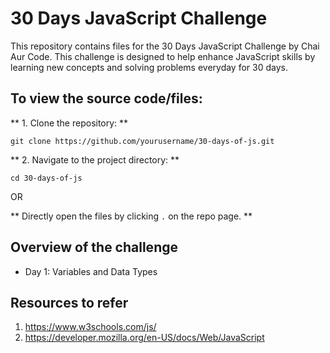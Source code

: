 # 30 Days JavaScript Challenge
This repository contains files for the 30 Days JavaScript Challenge by Chai Aur Code. This challenge is designed to help enhance JavaScript skills by learning new concepts and solving problems everyday for 30 days.

## To view the source code/files:
** 1. Clone the repository: **
```
git clone https://github.com/yourusername/30-days-of-js.git
```
** 2. Navigate to the project directory: **
```
cd 30-days-of-js
```

OR

** Directly open the files by clicking ```.``` on the repo page. **

## Overview of the challenge 
+ Day 1: Variables and Data Types

## Resources to refer
1. https://www.w3schools.com/js/
2. https://developer.mozilla.org/en-US/docs/Web/JavaScript
